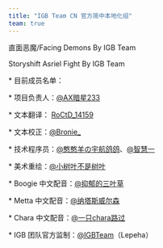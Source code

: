 ```yaml
---
title: "IGB Team CN 官方简中本地化组"
team: true
---
```


直面恶魔/Facing Demons By IGB Team

Storyshift Asriel Fight By IGB Team

\* 目前成员名单：

<!-- prettier-ignore -->
\* 项目负责人：[@AX暗星233](https://space.bilibili.com/443074427)

\* 文本翻译： [RoCtD_14159](https://space.bilibili.com/283586183)

\* 文本校正：[@Bronie\_](https://space.bilibili.com/616770040)

\* 技术程序员：[@憨憨羊の宇航鸽鸽](https://space.bilibili.com/252906762)、[@智慧一](https://space.bilibili.com/429803290)

\* 美术重绘：[@小树叶不是树叶](https://space.bilibili.com/500995957)

\* Boogie 中文配音：[@抑郁的三叶草](https://space.bilibili.com/694165479)

\* Metta 中文配音：[@纳塔斯威尔森](https://space.bilibili.com/279554110)

<!-- prettier-ignore -->
\* Chara 中文配音：[@一只chara路过](https://space.bilibili.com/478857921)

\* IGB 团队官方监制：[@IGBTeam](https://space.bilibili.com/1603675278)（Lepeha）